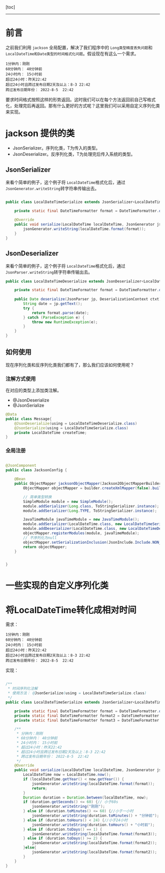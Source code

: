 [toc]

---

# 前言

之前我们利用 `jackson` 全局配置，解决了我们程序中的 `Long类型精度丢失问题`和 `LocalDateTime和Date类型的时间格式化问题`。假设现在有这么一个需求。

```
1分钟内：刚刚
60分钟内： 40分钟前
24小时内： 15小时前
超过24小时：昨天22:42
超过24小时且跨过发布日期2天及以上：8-3 22:42
跨过发布日期年份： 2022-8-5  22:42
```

要求时间格式按照这样的形势返回。这时我们可以在每个方法返回前自己写格式化，处理完后再返回。那有什么更好的方式呢？这里我们可以采用自定义序列化类来实现。



# jackson 提供的类

- JsonSerializer<T>。序列化类，T为传入的类型。
- JsonDeserializer<T>。反序列化类，T为处理完后传入系统的类型。

## JsonSerializer

来看个简单的例子，这个例子将 `LocalDateTime`格式化后，通过`JsonGenerator.writeString`转字符串传输出去。

```java

public class LocalDateTimeSerialize extends JsonSerializer<LocalDateTime> {

    private static final DateTimeFormatter format = DateTimeFormatter.ofPattern("yyyy-M-d HH:mm");
    
    @Override
    public void serialize(LocalDateTime localDateTime, JsonGenerator jsonGenerator, SerializerProvider serializerProvider) throws IOException {
		jsonGenerator.writeString(localDateTime.format(format));
    }
}

```



## JsonDeserializer

来看个简单的例子，这个例子将 `LocalDateTime`格式化后，通过`JsonParser.writeString`转字符串传输出去。

```java
public class LocalDateTimeDeserialize extends JsonDeserializer<LocalDateTime> {

    private static final DateTimeFormatter format = DateTimeFormatter.ofPattern("yyyy-M-d HH:mm");
    
 	public Date deserialize(JsonParser jp, DeserializationContext ctxt) throws IOException, JsonProcessingException {
        String date = jp.getText();
        try {
            return format.parse(date);
        } catch (ParseException e) {
            throw new RuntimeException(e);
        }
    }
}

```

## 如何使用

现在序列化类和反序列化类我们都有了，那么我们应该如何使用呢？

### 注解方式使用

在对应的类型上添加类注解。

- @JsonDeserialize
- @JsonSerialize

```java
@Data
public class Message{
    @JsonDeserialize(using = LocalDateTimeDeserialize.class)
    @JsonSerialize(using = LocalDateTimeSerialize.class)
    private LocalDateTime createTime;
}
```

### 全局注册

```java

@JsonComponent
public class JacksonConfig {
    
    @Bean
    public ObjectMapper jacksonObjectMapper(Jackson2ObjectMapperBuilder builder) {
        ObjectMapper objectMapper = builder.createXmlMapper(false).build();

        // 简单类型转换
        SimpleModule module = new SimpleModule();
        module.addSerializer(Long.class, ToStringSerializer.instance);
        module.addSerializer(Long.TYPE, ToStringSerializer.instance);

        JavaTimeModule javaTimeModule = new JavaTimeModule();
        module.addSerializer(LocalDateTime.class, new LocalDateTimeSerialize());
        module.addDeserializer(LocalDateTime.class, new LocalDateTimeDeserialize());
        objectMapper.registerModules(module, javaTimeModule);
        // 不序列化为null
        objectMapper.setSerializationInclusion(JsonInclude.Include.NON_NULL);
        return objectMapper;
    }


}
```

# 一些实现的自定义序列化类

# 将LocalDateTime转化成相对时间

需求：

```1分钟内：刚刚
1分钟内：刚刚
60分钟内： 40分钟前
24小时内： 15小时前
超过24小时：昨天22:42
超过24小时且跨过发布日期2天及以上：8-3 22:42
跨过发布日期年份： 2022-8-5  22:42
```

实现：

```java

/**
 * 时间序列化注解
 * 使用方法： @JsonSerialize(using = LocalDateTimeSerialize.class)
 */
public class LocalDateTimeSerialize extends JsonSerializer<LocalDateTime> {

    private static final DateTimeFormatter format = DateTimeFormatter.ofPattern("yyyy-M-d HH:mm");
    private static final DateTimeFormatter format2 = DateTimeFormatter.ofPattern("M-d HH:mm");
    private static final DateTimeFormatter format3 = DateTimeFormatter.ofPattern("昨天HH:mm");

    /**
     * 分钟内：刚刚
     * 60分钟内： 40分钟前
     * 24小时内： 15小时前
     * 超过24小时：昨天22:42
     * 超过24小时且跨过发布日期2天及以上：8-3 22:42
     * 跨过发布日期年份： 2022-8-5  22:42
     */
    @Override
    public void serialize(LocalDateTime localDateTime, JsonGenerator jsonGenerator, SerializerProvider serializerProvider) throws IOException {
        LocalDateTime now = LocalDateTime.now();
        if (localDateTime.getYear() < now.getYear()) {
            jsonGenerator.writeString(localDateTime.format(format));
            return;
        }
        Duration duration = Duration.between(localDateTime, now);
        if (duration.getSeconds() <= 60) {// 小于60s
            jsonGenerator.writeString("刚刚");
        } else if (duration.toMinutes() <= 60) {//小于一小时
            jsonGenerator.writeString(duration.toMinutes() + "分钟前");
        } else if (duration.toHours() < 24) {//小于24小时
            jsonGenerator.writeString(duration.toHours() + "小时前");
        } else if (duration.toDays() == 1) {
            jsonGenerator.writeString(localDateTime.format(format3));
        } else if (duration.toDays() >= 2) {
            jsonGenerator.writeString(localDateTime.format(format2));
        }else{
            jsonGenerator.writeString(localDateTime.format(format2));
        }
    }
}

```

